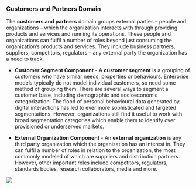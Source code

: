 ### Customers and Partners Domain
The **customers and partners** domain groups external parties – people and organizations – which the organization interacts with through providing products and services and running its operations. These people and organizations can fulfil a number of roles beyond just consuming the organization’s products and services. They include business partners, suppliers, competitors, regulators – any external party the organization has a need to track.

- **Customer Segment Component** - A **customer segment** is a grouping of customers who have similar needs, properties or behaviours. Enterprise models typically do not model individual customers, so need some method of grouping them. There are several ways to segment a customer base, including demographic and socioeconomic categorization. The flood of personal behavioural data generated by digital interactions has led to ever more sophisticated and targeted segmentations. However, organizations still find it useful to work with broad segmentation categories which enable them to identify over provisioned or underserved markets.

- **External Organization Component** - An **external organization** is any third party organization which the organization has an interest in. They can fulfil a number of roles in relation to the organization, the most commonly modeled of which are suppliers and distribution partners. However, other important roles include competitors, regulators, standards bodies, research collaborators, media and more.

![](Pasted%20image%2020231101132637.png)

